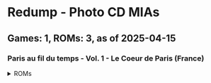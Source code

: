 # Redump - Photo CD MIAs
## Games: 1, ROMs: 3, as of 2025-04-15

### Paris au fil du temps - Vol. 1 - Le Coeur de Paris (France)
<details>
<summary>ROMs</summary>

- Paris au fil du temps - Vol. 1 - Le Coeur de Paris (France) (Track 1).bin, CRC: 5b9df73f
- Paris au fil du temps - Vol. 1 - Le Coeur de Paris (France) (Track 2).bin, CRC: 158c4b94
- Paris au fil du temps - Vol. 1 - Le Coeur de Paris (France) (Track 3).bin, CRC: 6a30349e
</details>

